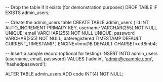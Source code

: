 -- Drop the table if it exists (for demonstration purposes)
DROP TABLE IF EXISTS admin_users;

-- Create the admin_users table
CREATE TABLE admin_users (
    id INT AUTO_INCREMENT PRIMARY KEY,
    username VARCHAR(255) NOT NULL UNIQUE,
    email VARCHAR(255) NOT NULL UNIQUE,
    password VARCHAR(255) NOT NULL,
    dateregistered TIMESTAMP DEFAULT CURRENT_TIMESTAMP
) ENGINE=InnoDB DEFAULT CHARSET=utf8mb4;

-- Insert a sample record (optional for testing)
INSERT INTO admin_users (username, email, password) VALUES ('admin', 'admin@example.com', 'hashedpassword');

<!-- Alteration of the table -->
ALTER TABLE admin_users ADD code INT(4) NOT NULL;
